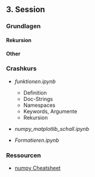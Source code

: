 ## 3. Session

### Grundlagen

#### Rekursion

#### Other

### Crashkurs

* *funktionen.ipynb*
  * Definition
  * Doc-Strings
  * Namespaces
  * Keywords, Argumente
  * Rekursion
  
* *numpy_matplotlib_schall.ipynb*

* *Formatieren.ipynb*


### Ressourcen

* [numpy Cheatsheet](https://s3.amazonaws.com/assets.datacamp.com/blog_assets/Numpy_Python_Cheat_Sheet.pdf)
